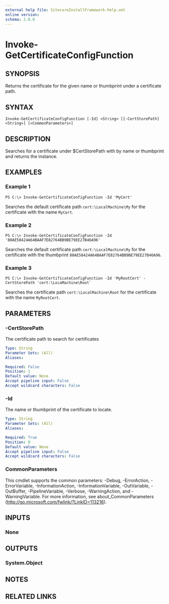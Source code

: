 ```yaml
---
external help file: SitecoreInstallFramework-help.xml
online version: 
schema: 2.0.0
---
```


# Invoke-GetCertificateConfigFunction

## SYNOPSIS
Returns the certificate for the given name or thumbprint under a certificate path.

## SYNTAX

```
Invoke-GetCertificateConfigFunction [-Id] <String> [[-CertStorePath] <String>] [<CommonParameters>]
```

## DESCRIPTION
Searches for a certificate under $CertStorePath with by name or thumbprint and returns the instance.

## EXAMPLES

### Example 1
```
PS C:\> Invoke-GetCertificateConfigFunction -Id 'MyCert'
```

Searches the default certificate path `cert:\LocalMachine\My` for the certificate with
the name `MyCert`.

### Example 2
```
PS C:\> Invoke-GetCertificateConfigFunction -Id '80AE58424A64BAAF7E82764BB9BE79EE27B46A96'
```

Searches the default certificate path `cert:\LocalMachine\My` for the certificate with
the thumbprint `80AE58424A64BAAF7E82764BB9BE79EE27B46A96`.

### Example 3
```
PS C:\> Invoke-GetCertificateConfigFunction -Id 'MyRootCert' -CertStorePath 'cert:\LocaMachine\Root`
```

Searches the certificate path `cert:\LocalMachine\Root` for the certificate with
the name `MyRootCert`.

## PARAMETERS

### -CertStorePath
The certificate path to search for certificates

```yaml
Type: String
Parameter Sets: (All)
Aliases: 

Required: False
Position: 1
Default value: None
Accept pipeline input: False
Accept wildcard characters: False
```

### -Id
The name or thumbprint of the certificate to locate.

```yaml
Type: String
Parameter Sets: (All)
Aliases: 

Required: True
Position: 0
Default value: None
Accept pipeline input: False
Accept wildcard characters: False
```

### CommonParameters
This cmdlet supports the common parameters: -Debug, -ErrorAction, -ErrorVariable, -InformationAction, -InformationVariable, -OutVariable, -OutBuffer, -PipelineVariable, -Verbose, -WarningAction, and -WarningVariable. For more information, see about_CommonParameters (http://go.microsoft.com/fwlink/?LinkID=113216).

## INPUTS

### None

## OUTPUTS

### System.Object

## NOTES

## RELATED LINKS

